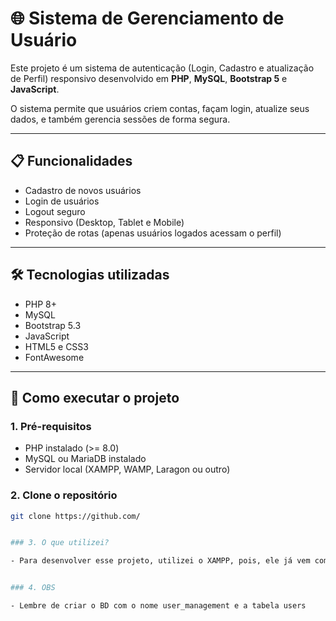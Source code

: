 # 🌐 Sistema de Gerenciamento de Usuário

Este projeto é um sistema de autenticação (Login, Cadastro e atualização de Perfil) responsivo desenvolvido em **PHP**, **MySQL**, **Bootstrap 5** e **JavaScript**.

O sistema permite que usuários criem contas, façam login, atualize seus dados, e também gerencia sessões de forma segura.

---

## 📋 Funcionalidades

- Cadastro de novos usuários
- Login de usuários
- Logout seguro
- Responsivo (Desktop, Tablet e Mobile)
- Proteção de rotas (apenas usuários logados acessam o perfil)

---

## 🛠️ Tecnologias utilizadas

- PHP 8+
- MySQL
- Bootstrap 5.3
- JavaScript
- HTML5 e CSS3
- FontAwesome

---

## 🚀 Como executar o projeto

### 1. Pré-requisitos

- PHP instalado (>= 8.0)
- MySQL ou MariaDB instalado
- Servidor local (XAMPP, WAMP, Laragon ou outro)

### 2. Clone o repositório

```bash
git clone https://github.com/


### 3. O que utilizei?

- Para desenvolver esse projeto, utilizei o XAMPP, pois, ele já vem com tudo que precisava. Rodei apenas o Apache e MySql


### 4. OBS

- Lembre de criar o BD com o nome user_management e a tabela users

